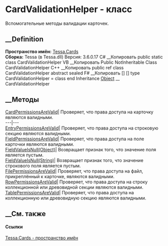 # CardValidationHelper - класс
Вспомогательные методы валидации карточек.
## __Definition
 **Пространство имён:** [Tessa.Cards](N_Tessa_Cards.htm)  
 **Сборка:** Tessa (в Tessa.dll) Версия: 3.6.0.17
C# __Копировать
     public static class CardValidationHelper
VB __Копировать
     Public NotInheritable Class CardValidationHelper
C++ __Копировать
     public ref class CardValidationHelper abstract sealed
F# __Копировать
     [<AbstractClassAttribute>]
    [<SealedAttribute>]
    type CardValidationHelper = class end
Inheritance
    [Object](https://learn.microsoft.com/dotnet/api/system.object) __ CardValidationHelper
##  __Методы
[CardPermissionsAreValid](M_Tessa_Cards_CardValidationHelper_CardPermissionsAreValid.htm)|
Проверяет, что права доступа на карточку являются валидными.  
---|---  
[EntryPermissionsAreValid](M_Tessa_Cards_CardValidationHelper_EntryPermissionsAreValid.htm)|
Проверяет, что права доступа на строковую секцию являются валидными.  
[FieldPermissionsAreValid](M_Tessa_Cards_CardValidationHelper_FieldPermissionsAreValid.htm)|
Проверяет, что права доступа на поле карточки являются валидными.  
[FieldValueIsNull(Object)](M_Tessa_Cards_CardValidationHelper_FieldValueIsNull.htm)|
Возвращает признак того, что значение поля является пустым.  
[FieldValueIsNull(String)](M_Tessa_Cards_CardValidationHelper_FieldValueIsNull_1.htm)|
Возвращает признак того, что значение строкового поля является пустым.  
[FilePermissionsAreValid](M_Tessa_Cards_CardValidationHelper_FilePermissionsAreValid.htm)|
Проверяет, что права доступа на файл, прикреплённый к карточке, являются
валидными.  
[RowPermissionsAreValid](M_Tessa_Cards_CardValidationHelper_RowPermissionsAreValid.htm)|
Проверяет, что права доступа на строку коллекционной или древовидной секции
являются валидными.  
[TablePermissionsAreValid](M_Tessa_Cards_CardValidationHelper_TablePermissionsAreValid.htm)|
Проверяет, что права доступа на коллекционную или древовидную секцию являются
валидными.  
## __См. также
#### Ссылки
[Tessa.Cards - пространство имён](N_Tessa_Cards.htm)
